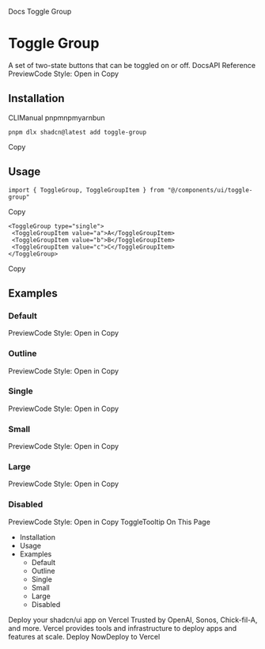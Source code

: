 Docs
Toggle Group
# Toggle Group
A set of two-state buttons that can be toggled on or off.
DocsAPI Reference
PreviewCode
Style: 
Open in Copy
## Installation
CLIManual
pnpmnpmyarnbun
```
pnpm dlx shadcn@latest add toggle-group

```

Copy
## Usage
```
import { ToggleGroup, ToggleGroupItem } from "@/components/ui/toggle-group"
```
Copy
```
<ToggleGroup type="single">
 <ToggleGroupItem value="a">A</ToggleGroupItem>
 <ToggleGroupItem value="b">B</ToggleGroupItem>
 <ToggleGroupItem value="c">C</ToggleGroupItem>
</ToggleGroup>
```
Copy
## Examples
### Default
PreviewCode
Style: 
Open in Copy
### Outline
PreviewCode
Style: 
Open in Copy
### Single
PreviewCode
Style: 
Open in Copy
### Small
PreviewCode
Style: 
Open in Copy
### Large
PreviewCode
Style: 
Open in Copy
### Disabled
PreviewCode
Style: 
Open in Copy
ToggleTooltip
On This Page
  * Installation
  * Usage
  * Examples
    * Default
    * Outline
    * Single
    * Small
    * Large
    * Disabled


Deploy your shadcn/ui app on Vercel
Trusted by OpenAI, Sonos, Chick-fil-A, and more.
Vercel provides tools and infrastructure to deploy apps and features at scale.
Deploy NowDeploy to Vercel
